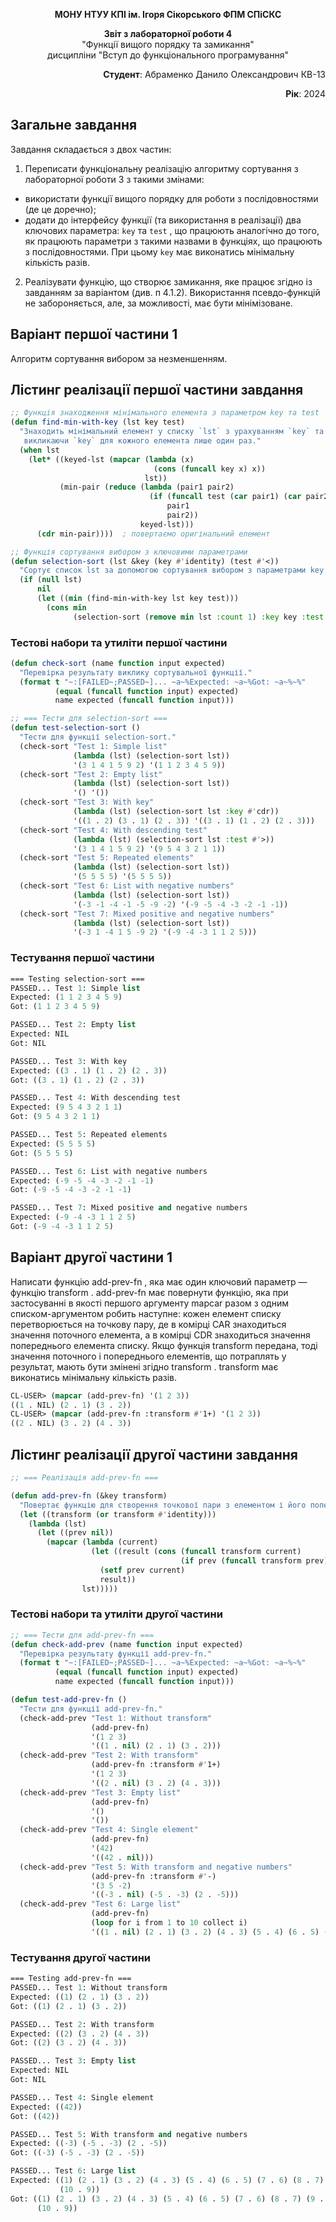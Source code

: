 <p align="center"><b>МОНУ НТУУ КПІ ім. Ігоря Сікорського ФПМ СПіСКС</b></p>
<p align="center">
<b>Звіт з лабораторної роботи 4</b><br/>
"Функції вищого порядку та замикання"<br/>
дисципліни "Вступ до функціонального програмування"
</p>
<p align="right"><b>Студент</b>: Абраменко Данило Олександрович КВ-13</p>
<p align="right"><b>Рік</b>: 2024</p>

## Загальне завдання
Завдання складається з двох частин:
1. Переписати функціональну реалізацію алгоритму сортування з лабораторної роботи 3  з такими змінами: 
* використати функції вищого порядку для роботи з послідовностями (де це доречно);
* додати до інтерфейсу функції (та використання в реалізації) два ключових параметра: ```key``` та ```test``` , що працюють аналогічно до того, як працюють параметри з такими назвами в функціях, що працюють з послідовностями. При цьому ```key``` має виконатись мінімальну кількість разів.
2. Реалізувати функцію, що створює замикання, яке працює згідно із завданням за варіантом (див. п 4.1.2). Використання псевдо-функцій не забороняється, але, за можливості, має бути мінімізоване.

## Варіант першої частини 1
Алгоритм сортування вибором за незменшенням.
## Лістинг реалізації першої частини завдання
```lisp
;; Функція знаходження мінімального елемента з параметром key та test
(defun find-min-with-key (lst key test)
  "Знаходить мінімальний елемент у списку `lst` з урахуванням `key` та `test`,
   викликаючи `key` для кожного елемента лише один раз."
  (when lst
    (let* ((keyed-lst (mapcar (lambda (x)
                                (cons (funcall key x) x))
                              lst))
           (min-pair (reduce (lambda (pair1 pair2)
                               (if (funcall test (car pair1) (car pair2))
                                   pair1
                                   pair2))
                             keyed-lst)))
      (cdr min-pair))))  ; повертаємо оригінальний елемент

;; Функція сортування вибором з ключовими параметрами
(defun selection-sort (lst &key (key #'identity) (test #'<))
  "Сортує список lst за допомогою сортування вибором з параметрами key та test."
  (if (null lst)
      nil
      (let ((min (find-min-with-key lst key test)))
        (cons min
              (selection-sort (remove min lst :count 1) :key key :test test)))))
```
### Тестові набори та утиліти першої частини
```lisp
(defun check-sort (name function input expected)
  "Перевірка результату виклику сортувальної функції."
  (format t "~:[FAILED~;PASSED~]... ~a~%Expected: ~a~%Got: ~a~%~%"
          (equal (funcall function input) expected)
          name expected (funcall function input)))

;; === Тести для selection-sort ===
(defun test-selection-sort ()
  "Тести для функції selection-sort."
  (check-sort "Test 1: Simple list"
              (lambda (lst) (selection-sort lst))
              '(3 1 4 1 5 9 2) '(1 1 2 3 4 5 9))
  (check-sort "Test 2: Empty list"
              (lambda (lst) (selection-sort lst))
              '() '())
  (check-sort "Test 3: With key"
              (lambda (lst) (selection-sort lst :key #'cdr))
              '((1 . 2) (3 . 1) (2 . 3)) '((3 . 1) (1 . 2) (2 . 3)))
  (check-sort "Test 4: With descending test"
              (lambda (lst) (selection-sort lst :test #'>))
              '(3 1 4 1 5 9 2) '(9 5 4 3 2 1 1))
  (check-sort "Test 5: Repeated elements"
              (lambda (lst) (selection-sort lst))
              '(5 5 5 5) '(5 5 5 5))
  (check-sort "Test 6: List with negative numbers"
              (lambda (lst) (selection-sort lst))
              '(-3 -1 -4 -1 -5 -9 -2) '(-9 -5 -4 -3 -2 -1 -1))
  (check-sort "Test 7: Mixed positive and negative numbers"
              (lambda (lst) (selection-sort lst))
              '(-3 1 -4 1 5 -9 2) '(-9 -4 -3 1 1 2 5)))
```
### Тестування першої частини
```lisp
=== Testing selection-sort ===
PASSED... Test 1: Simple list
Expected: (1 1 2 3 4 5 9)
Got: (1 1 2 3 4 5 9)

PASSED... Test 2: Empty list
Expected: NIL
Got: NIL

PASSED... Test 3: With key
Expected: ((3 . 1) (1 . 2) (2 . 3))
Got: ((3 . 1) (1 . 2) (2 . 3))

PASSED... Test 4: With descending test
Expected: (9 5 4 3 2 1 1)
Got: (9 5 4 3 2 1 1)

PASSED... Test 5: Repeated elements
Expected: (5 5 5 5)
Got: (5 5 5 5)

PASSED... Test 6: List with negative numbers
Expected: (-9 -5 -4 -3 -2 -1 -1)
Got: (-9 -5 -4 -3 -2 -1 -1)

PASSED... Test 7: Mixed positive and negative numbers
Expected: (-9 -4 -3 1 1 2 5)
Got: (-9 -4 -3 1 1 2 5)
```
## Варіант другої частини 1
Написати функцію add-prev-fn , яка має один ключовий параметр — функцію
transform . add-prev-fn має повернути функцію, яка при застосуванні в якості
першого аргументу mapcar разом з одним списком-аргументом робить наступне: кожен
елемент списку перетворюється на точкову пару, де в комірці CAR знаходиться значення
поточного елемента, а в комірці CDR знаходиться значення попереднього елемента
списку. Якщо функція transform передана, тоді значення поточного і попереднього
елементів, що потраплять у результат, мають бути змінені згідно transform .
transform має виконатись мінімальну кількість разів.

```lisp
CL-USER> (mapcar (add-prev-fn) '(1 2 3))
((1 . NIL) (2 . 1) (3 . 2))
CL-USER> (mapcar (add-prev-fn :transform #'1+) '(1 2 3))
((2 . NIL) (3 . 2) (4 . 3))
```
## Лістинг реалізації другої частини завдання
```lisp
;; === Реалізація add-prev-fn ===

(defun add-prev-fn (&key transform)
  "Повертає функцію для створення точкової пари з елементом і його попередником."
  (let ((transform (or transform #'identity)))
    (lambda (lst)
      (let ((prev nil))
        (mapcar (lambda (current)
                  (let ((result (cons (funcall transform current)
                                      (if prev (funcall transform prev) nil))))
                    (setf prev current)
                    result))
                lst)))))
```
### Тестові набори та утиліти другої частини
```lisp
;; === Тести для add-prev-fn ===
(defun check-add-prev (name function input expected)
  "Перевірка результату функції add-prev-fn."
  (format t "~:[FAILED~;PASSED~]... ~a~%Expected: ~a~%Got: ~a~%~%"
          (equal (funcall function input) expected)
          name expected (funcall function input)))

(defun test-add-prev-fn ()
  "Тести для функції add-prev-fn."
  (check-add-prev "Test 1: Without transform"
                  (add-prev-fn)
                  '(1 2 3)
                  '((1 . nil) (2 . 1) (3 . 2)))
  (check-add-prev "Test 2: With transform"
                  (add-prev-fn :transform #'1+)
                  '(1 2 3)
                  '((2 . nil) (3 . 2) (4 . 3)))
  (check-add-prev "Test 3: Empty list"
                  (add-prev-fn)
                  '()
                  '())
  (check-add-prev "Test 4: Single element"
                  (add-prev-fn)
                  '(42)
                  '((42 . nil)))
  (check-add-prev "Test 5: With transform and negative numbers"
                  (add-prev-fn :transform #'-)
                  '(3 5 -2)
                  '((-3 . nil) (-5 . -3) (2 . -5)))
  (check-add-prev "Test 6: Large list"
                  (add-prev-fn)
                  (loop for i from 1 to 10 collect i)
                  '((1 . nil) (2 . 1) (3 . 2) (4 . 3) (5 . 4) (6 . 5) (7 . 6) (8 . 7) (9 . 8) (10 . 9))))
```
### Тестування другої частини
```lisp
=== Testing add-prev-fn ===
PASSED... Test 1: Without transform
Expected: ((1) (2 . 1) (3 . 2))
Got: ((1) (2 . 1) (3 . 2))

PASSED... Test 2: With transform
Expected: ((2) (3 . 2) (4 . 3))
Got: ((2) (3 . 2) (4 . 3))

PASSED... Test 3: Empty list
Expected: NIL
Got: NIL

PASSED... Test 4: Single element
Expected: ((42))
Got: ((42))

PASSED... Test 5: With transform and negative numbers
Expected: ((-3) (-5 . -3) (2 . -5))
Got: ((-3) (-5 . -3) (2 . -5))

PASSED... Test 6: Large list
Expected: ((1) (2 . 1) (3 . 2) (4 . 3) (5 . 4) (6 . 5) (7 . 6) (8 . 7) (9 . 8)
           (10 . 9))
Got: ((1) (2 . 1) (3 . 2) (4 . 3) (5 . 4) (6 . 5) (7 . 6) (8 . 7) (9 . 8)
      (10 . 9))
```
